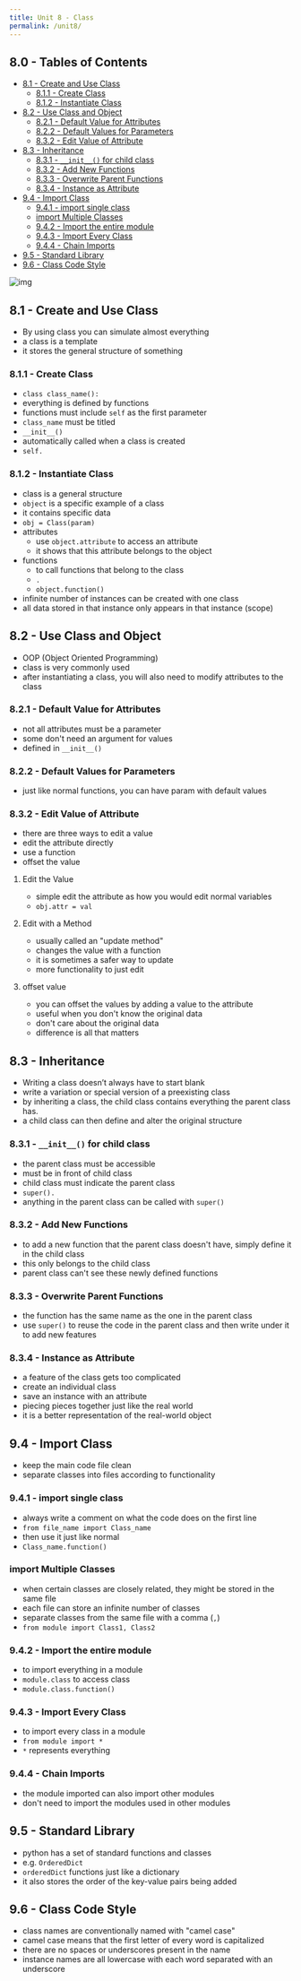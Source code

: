 ```yaml
---
title: Unit 8 - Class
permalink: /unit8/
---
```


## 8.0 - Tables of Contents<!-- omit from toc -->

- [8.1 - Create and Use Class](#81---create-and-use-class)
  - [8.1.1 - Create Class](#811---create-class)
  - [8.1.2 - Instantiate Class](#812---instantiate-class)
- [8.2 - Use Class and Object](#82---use-class-and-object)
  - [8.2.1 - Default Value for Attributes](#821---default-value-for-attributes)
  - [8.2.2 - Default Values for Parameters](#822---default-values-for-parameters)
  - [8.3.2 - Edit Value of Attribute](#832---edit-value-of-attribute)
- [8.3 - Inheritance](#83---inheritance)
  - [8.3.1 - `__init__()` for child class](#831---__init__-for-child-class)
  - [8.3.2 - Add New Functions](#832---add-new-functions)
  - [8.3.3 - Overwrite Parent Functions](#833---overwrite-parent-functions)
  - [8.3.4 - Instance as Attribute](#834---instance-as-attribute)
- [9.4 - Import Class](#94---import-class)
  - [9.4.1 - import single class](#941---import-single-class)
  - [import Multiple Classes](#import-multiple-classes)
  - [9.4.2 - Import the entire module](#942---import-the-entire-module)
  - [9.4.3 - Import Every Class](#943---import-every-class)
  - [9.4.4 - Chain Imports](#944---chain-imports)
- [9.5 - Standard Library](#95---standard-library)
- [9.6 - Class Code Style](#96---class-code-style)

![img](assets/AG5ZnWT42VK1J6wk8S957s3fAeQMtBl-zrcLQSQWFzMAhFPKNBVfUb7BGgTISOCimeP3AVpJn0egxugwuUQUkYW78STtlZ8gcj0DkZbklR9b7N9wBijHXWz2dthF3OQtIV1Zm1XirV2-hr33UPgO.png)

## 8.1 - Create and Use Class

- By using class you can simulate almost everything
- a class is a template
- it stores the general structure of something

### 8.1.1 - Create Class

- `class class_name():`
- everything is defined by functions
- functions must include `self` as the first parameter
- `class_name` must be titled
- `__init__()`
- automatically called when a class is created
- `self.`

### 8.1.2 - Instantiate Class

- class is a general structure
- `object` is a specific example of a class
- it contains specific data
- `obj = Class(param)`
- attributes
  - use `object.attribute` to access an attribute
  - it shows that this attribute belongs to the object
- functions
  - to call functions that belong to the class
  - `.`
  - `object.function()`
- infinite number of instances can be created with one class
- all data stored in that instance only appears in that instance (scope)

## 8.2 - Use Class and Object

- OOP (Object Oriented Programming)
- class is very commonly used
- after instantiating a class, you will also need to modify attributes to the class

### 8.2.1 - Default Value for Attributes

- not all attributes must be a parameter
- some don't need an argument for values
- defined in `__init__()`

### 8.2.2 - Default Values for Parameters

- just like normal functions, you can have param with default values

### 8.3.2 - Edit Value of Attribute

- there are three ways to edit a value
- edit the attribute directly
- use a function
- offset the value

1. Edit the Value

   - simple edit the attribute as how you would edit normal variables
   - `obj.attr = val`

2. Edit with a Method

   - usually called an "update method"
   - changes the value with a function
   - it is sometimes a safer way to update
   - more functionality to just edit

3. offset value
   - you can offset the values by adding a value to the attribute
   - useful when you don't know the original data
   - don't care about the original data
   - difference is all that matters

## 8.3 - Inheritance

- Writing a class doesn’t always have to start blank
- write a variation or special version of a preexisting class
- by inheriting a class, the child class contains everything the parent class has.
- a child class can then define and alter the original structure

### 8.3.1 - `__init__()` for child class

- the parent class must be accessible
- must be in front of child class
- child class must indicate the parent class
- `super().`
- anything in the parent class can be called with `super()`

### 8.3.2 - Add New Functions

- to add a new function that the parent class doesn't have, simply define it in the child class
- this only belongs to the child class
- parent class can't see these newly defined functions

### 8.3.3 - Overwrite Parent Functions

- the function has the same name as the one in the parent class
- use `super()` to reuse the code in the parent class and then write under it to add new features

### 8.3.4 - Instance as Attribute

- a feature of the class gets too complicated
- create an individual class
- save an instance with an attribute
- piecing pieces together just like the real world
- it is a better representation of the real-world object

## 9.4 - Import Class

- keep the main code file clean
- separate classes into files according to functionality

### 9.4.1 - import single class

- always write a comment on what the code does on the first line
- `from file_name import Class_name`
- then use it just like normal
- `Class_name.function()`

### import Multiple Classes

- when certain classes are closely related, they might be stored in the same file
- each file can store an infinite number of classes
- separate classes from the same file with a comma (`,`)
- `from module import Class1, Class2`

### 9.4.2 - Import the entire module

- to import everything in a module
- `module.class` to access class
- `module.class.function()`

### 9.4.3 - Import Every Class

- to import every class in a module
- `from module import *`
- `*` represents everything

### 9.4.4 - Chain Imports

- the module imported can also import other modules
- don't need to import the modules used in other modules

## 9.5 - Standard Library

- python has a set of standard functions and classes
- e.g. `OrderedDict`
- `orderedDict` functions just like a dictionary
- it also stores the order of the key-value pairs being added

## 9.6 - Class Code Style

- class names are conventionally named with "camel case"
- camel case means that the first letter of every word is capitalized
- there are no spaces or underscores present in the name
- instance names are all lowercase with each word separated with an underscore
